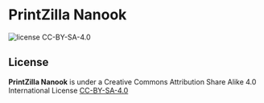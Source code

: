# PrintZilla Nanook
![license CC-BY-SA-4.0](https://img.shields.io/badge/license-CC--BY--SA--4.0-orange)


## License
**PrintZilla Nanook** is under a Creative Commons Attribution Share Alike 4.0 International License [CC-BY-SA-4.0](https://choosealicense.com/licenses/cc-by-sa-4.0/)
